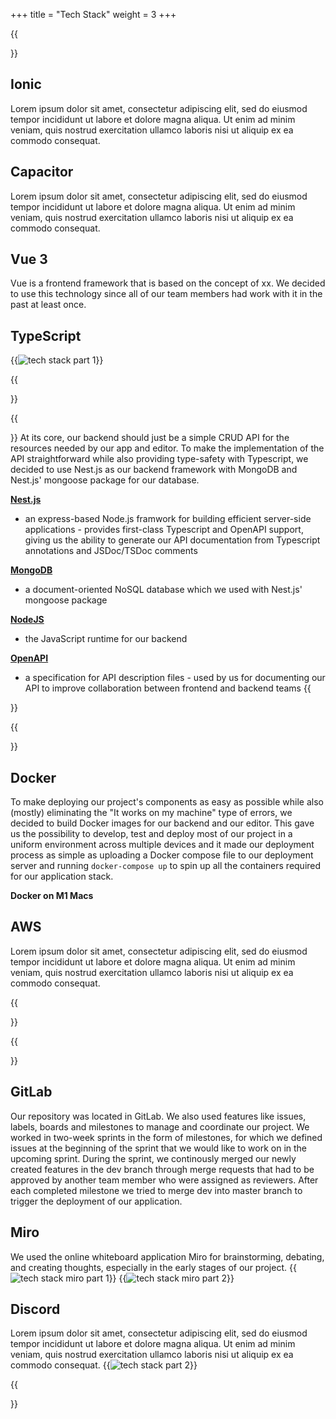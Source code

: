 +++
title = "Tech Stack"
weight = 3
+++

{{<section title="Frontend">}}

## Ionic
Lorem ipsum dolor sit amet, consectetur adipiscing elit, sed do eiusmod tempor incididunt ut labore et dolore magna aliqua. Ut enim ad minim veniam, quis nostrud exercitation ullamco laboris nisi ut aliquip ex ea commodo consequat. 

## Capacitor
Lorem ipsum dolor sit amet, consectetur adipiscing elit, sed do eiusmod tempor incididunt ut labore et dolore magna aliqua. Ut enim ad minim veniam, quis nostrud exercitation ullamco laboris nisi ut aliquip ex ea commodo consequat.

## Vue 3
Vue is a frontend framework that is based on the concept of xx. We decided to use this technology since all of our team members had work with it in the past at least once.

## TypeScript
{{<image src="techstackcom.png" alt="tech stack part 1" caption="communication & design tech stack">}}

{{</section>}}

{{<section title="Backend">}}
At its core, our backend should just be a simple CRUD API for the resources needed by our app and editor. To make the implementation of the API straightforward while also providing type-safety with Typescript, we decided to use Nest.js as our backend framework with MongoDB and Nest.js' mongoose package for our database.

**[Nest.js](https://nestjs.com)**
* an express-based Node.js framwork for building efficient server-side applications - provides first-class Typescript and OpenAPI support, giving us the ability to generate our API documentation from Typescript annotations and JSDoc/TSDoc comments

**[MongoDB](https://www.mongodb.com/)**
* a document-oriented NoSQL database which we used with Nest.js' mongoose package

**[NodeJS](https://nodejs.org/)**
* the JavaScript runtime for our backend

**[OpenAPI](https://spec.openapis.org/oas/v3.1.0.html)**
* a specification for API description files - used by us for documenting our API to improve collaboration between frontend and backend teams
{{</section>}}

{{<section title="CI/CD">}}
## Docker
To make deploying our project's components as easy as possible while also (mostly) eliminating the "It works on my machine" type of errors, we decided to build Docker images for our backend and our editor. This gave us the possibility to develop, test and deploy most of our project in a uniform environment across multiple devices and it made our deployment process as simple as uploading a Docker compose file to our deployment server and running `docker-compose up` to spin up all the containers required for our application stack.

**Docker on M1 Macs**

[//]: # (TODO: add content)

## AWS

[//]: # (TODO: add content about deploying on HTW server, then switching to AWS and using HTW server as CI/CD server)

Lorem ipsum dolor sit amet, consectetur adipiscing elit, sed do eiusmod tempor incididunt ut labore et dolore magna aliqua. Ut enim ad minim veniam, quis nostrud exercitation ullamco laboris nisi ut aliquip ex ea commodo consequat. 

{{</section>}}

{{<section title="Development">}}
## GitLab
Our repository was located in GitLab. We also used features like issues, labels, boards and milestones to manage and coordinate our project. We worked in two-week sprints in the form of milestones, for which we defined issues at the beginning of the sprint that we would like to work on in the upcoming sprint. During the sprint, we continously merged our newly created features in the dev branch through merge requests that had to be approved by another team member who were assigned as reviewers. After each completed milestone we tried to merge dev into master branch to trigger the deployment of our application. 

## Miro
We used the online whiteboard application Miro for brainstorming, debating, and creating thoughts, especially in the early stages of our project.
{{<image src="miro_example_research.png" alt="tech stack miro part 1" caption="Miro Research">}}
{{<image src="miro_example_prototypes.png" alt="tech stack miro part 2" caption="Miro Prototypes">}}

## Discord

Lorem ipsum dolor sit amet, consectetur adipiscing elit, sed do eiusmod tempor incididunt ut labore et dolore magna aliqua. Ut enim ad minim veniam, quis nostrud exercitation ullamco laboris nisi ut aliquip ex ea commodo consequat. 
{{<image src="techstackdev.png" alt="tech stack part 2" caption="development tech stack">}}

{{</section>}}



